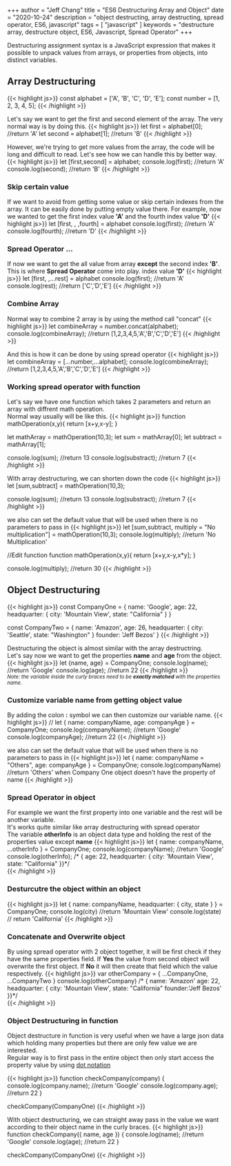+++
author = "Jeff Chang"
title = "ES6 Destructuring Array and Object"
date = "2020-10-24"
description = "object destructing, array destructing, spread operator, ES6, javascript"
tags = [
    "javascript"
]
keywords = "destructure array, destructure object, ES6, Javascript, Spread Operator"
+++

Destructuring assignment syntax is a JavaScript expression that makes it possible to unpack values from arrays, or properties from objects, into distinct variables.
<!--more-->


## Array Destructuring
{{< highlight js>}}
const alphabet = ['A', 'B', 'C', 'D', 'E'];
const number = [1, 2, 3, 4, 5];
{{< /highlight >}}

Let's say we want to get the first and second element of the array. The very normal way is by doing this.
{{< highlight js>}}
let first = alphabet[0]; //return 'A'
let second = alphabet[1]; //return 'B'
{{< /highlight >}}

However, we're trying to get more values from the array, the code will be long and difficult to read. 
Let's see how we can handle this by better way. 
{{< highlight js>}}
let [first,second] = alphabet;
console.log(first); //return 'A'
console.log(second); //return 'B'
{{< /highlight >}}

### Skip certain value 
If we want to avoid from getting some value or skip certain indexes from the array. It can be easily done by putting empty value there. For example, now we wanted to get the first index value **'A'** and the fourth index value **'D'**
{{< highlight js>}}
let [first, , ,fourth] = alphabet
console.log(first); //return 'A'
console.log(fourth); //return 'D'
{{< /highlight >}}

### Spread Operator ...
If now we want to get the all value from array **except** the second index **'B'**. This is where **Spread Operator** come into play.
index value **'D'**
{{< highlight js>}}
let [first, ,...rest] = alphabet
console.log(first); //return 'A'
console.log(rest); //return ['C','D','E']
{{< /highlight >}}

### Combine Array
Normal way to combine 2 array is by using the method call "concat"
{{< highlight js>}}
let combineArray = number.concat(alphabet);
console.log(combineArray); //return [1,2,3,4,5,'A','B','C','D','E']
{{< /highlight >}}


And this is how it can be done by using spread operator
{{< highlight js>}}
let combineArray = [...number,...alphabet];
console.log(combineArray); //return [1,2,3,4,5,'A','B','C','D','E']
{{< /highlight >}}

### Working spread operator with function
Let's say we have one function which takes 2 parameters and return an array with diffrent math operation. <br/>
Normal way usually will be like this. 
{{< highlight js>}}
function mathOperation(x,y){
     return [x+y,x-y];
}

let mathArray = mathOperation(10,3);
let sum = mathArray[0];
let subtract = mathArray[1];

console.log(sum); //return 13
console.log(substract); //return 7
{{< /highlight >}}

With array destructuring, we can shorten down the code
{{< highlight js>}}
let [sum,subtract] = mathOperation(10,3);

console.log(sum); //return 13
console.log(substract); //return 7
{{< /highlight >}}

we also can set the default value that will be used when there is no parameters to pass in
{{< highlight js>}}
let [sum,subtract, multiply = "No multiplication"] = mathOperation(10,3);
console.log(multiply); //return 'No Multiplication'

//Edit function
function mathOperation(x,y){
     return [x+y,x-y,x*y];
}

console.log(multiply); //return 30
{{< /highlight >}}

## Object Destructuring
{{< highlight js>}}
const CompanyOne = {
    name: 'Google',
    age: 22,
    headquarter: {
        city: 'Mountain View',
        state: "California"
    }
}

const CompanyTwo = {
    name: 'Amazon',
    age: 26,
    headquarter: {
        city: 'Seattle',
        state: "Washington"
    }
    founder: 'Jeff Bezos'
}
{{< /highlight >}}

Destructuring the object is almost similar with the array destructring. <br/>
Let's say now we want to get the properties **name** and **age** from the object.
{{< highlight js>}}
let {name, age} = CompanyOne;
console.log(name); //return 'Google'
console.log(age); //return 22
{{< /highlight >}}
<small style="display:block"><em>Note: the variable inside the curly braces need to be <strong>exactly matched</strong> with the properties name.</em></small>


### Customize variable name from getting object value
By adding the colon **:** symbol we can then customize our variable name.
{{< highlight js>}}
// let { name: companyName, age: companyAge } = CompanyOne;
console.log(companyName); //return 'Google'
console.log(companyAge); //return 22
{{< /highlight >}}

we also can set the default value that will be used when there is no parameters to pass in
{{< highlight js>}}
let { name: companyName = "Others", age: companyAge } = CompanyOne;
console.log(companyName) //return 'Others' when Company One object doesn't have the property of name
{{< /highlight >}}

### Spread Operator in object
For example we want the first property into one variable and the rest will be another variable. <br/>
It's works quite similar like array destructuring with spread operator <br/>
The variable **otherInfo** is an object data type and holding the rest of the properties value except **name**
{{< highlight js>}}
let { name: companyName, ...otherInfo } = CompanyOne;
console.log(companyName); //return 'Google'
console.log(otherInfo); 
/* { age: 22,
     headquarter: {
        city: 'Mountain View',
        state: "California"
    }}*/  
{{< /highlight >}}

### Desturcutre the object within an object
{{< highlight js>}}
let { name: companyName, headquarter: { city, state } } = CompanyOne;
console.log(city) //return 'Mountain View'
console.log(state) // return 'California'
{{< /highlight >}}

### Concatenate and Overwrite object
By using spread operator with 2 object together, it will be first check if they have the same properties field. If **Yes** the value from second object will overwrite the first object. If **No** it will then create that field which the value respectively.
{{< highlight js>}}
var otherCompany = { ...CompanyOne, ...CompanyTwo }
console.log(otherCompany)
/* { name: 'Amazon'
     age: 22,
     headquarter: {
        city: 'Mountain View',
        state: "California"
     founder:'Jeff Bezos'
    }}*/  
{{< /highlight >}}

### Object Destructuring in function
Object destructure in function is very useful when we have a large json data which holding many properties but there are only few value we are interested. <br/>
Regular way is to first pass in the entire object then only start access the property value by using [dot notation](https://developer.mozilla.org/en-US/docs/Web/JavaScript/Reference/Operators/Property_accessors)

{{< highlight js>}}
function checkCompany(company) {
    console.log(company.name); //return 'Google'
    console.log(company.age); //return 22
}

checkCompany(CompanyOne)
{{< /highlight >}}

With object destructuring, we can straight away pass in the value we want according to their object name in the curly braces.
{{< highlight js>}}
function checkCompany({ name, age }) {
    console.log(name); //return 'Google'
    console.log(age); //return 22
}

checkCompany(CompanyOne)
{{< /highlight >}}